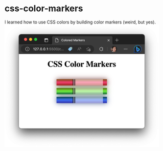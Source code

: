 # css-color-markers
I learned how to use CSS colors by building color markers (weird, but yes).
<img src="./css-color-markers-preview.png"/>
